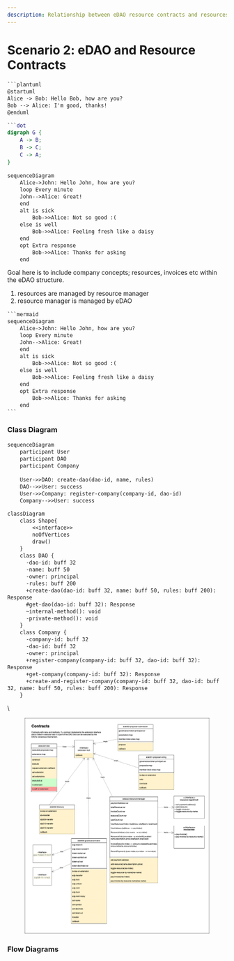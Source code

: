 ```yaml
---
description: Relationship between eDAO resource contracts and resources
---
```


# Scenario 2: eDAO and Resource Contracts









````plant-uml
```plantuml
@startuml
Alice -> Bob: Hello Bob, how are you?
Bob --> Alice: I'm good, thanks!
@enduml
````





````dot
```dot
digraph G {
    A -> B;
    B -> C;
    C -> A;
}
````

```mermaid
sequenceDiagram
    Alice->John: Hello John, how are you?
    loop Every minute
    John-->Alice: Great!
    end
    alt is sick
        Bob->>Alice: Not so good :(
    else is well
        Bob->>Alice: Feeling fresh like a daisy
    end
    opt Extra response
        Bob->>Alice: Thanks for asking
    end
```

Goal here is to include company concepts; resources, invoices etc within the eDAO structure.

1. resources are managed by resource manager
2. resource manager is managed by eDAO

````mermaid
```mermaid
sequenceDiagram
    Alice->John: Hello John, how are you?
    loop Every minute
    John-->Alice: Great!
    end
    alt is sick
        Bob->>Alice: Not so good :(
    else is well
        Bob->>Alice: Feeling fresh like a daisy
    end
    opt Extra response
        Bob->>Alice: Thanks for asking
    end
```
````

### Class Diagram

```mermaid
sequenceDiagram
    participant User
    participant DAO
    participant Company
    
    User->>DAO: create-dao(dao-id, name, rules)
    DAO-->>User: success
    User->>Company: register-company(company-id, dao-id)
    Company-->>User: success

```

```mermaid
classDiagram
    class Shape{
        <<interface>>
        noOfVertices
        draw()
    }
    class DAO {
      -dao-id: buff 32
      -name: buff 50
      -owner: principal
      -rules: buff 200
      +create-dao(dao-id: buff 32, name: buff 50, rules: buff 200): Response
      #get-dao(dao-id: buff 32): Response
      ~internal-method(): void
      -private-method(): void
    }
    class Company {
      -company-id: buff 32
      -dao-id: buff 32
      -owner: principal
      +register-company(company-id: buff 32, dao-id: buff 32): Response
      +get-company(company-id: buff 32): Response
      +create-and-register-company(company-id: buff 32, dao-id: buff 32, name: buff 50, rules: buff 200): Response
    }
```

\


<figure><img src="../../../.gitbook/assets/eDAO-resource-contracts_class.drawio (3).png" alt=""><figcaption></figcaption></figure>

### Flow Diagrams
